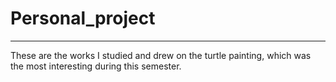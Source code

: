 # Personal_project
---

These are the works I studied and drew on the turtle painting, which was the most interesting during this semester.
